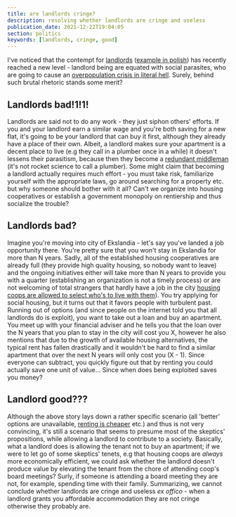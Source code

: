 ```yaml
---
title: are landlords cringe?
description: resolving whether landlords are cringe and useless
publication_date: 2021-12-22T19:04:05
section: politics
keywords: [landlords, cringe, good]
---
```

I've noticed that the contempt for [landlords](https://www.youtube.com/watch?v=6fBA2CBurVg) ([example in polish](https://www.youtube.com/watch?v=mDfRl6dJcYI))
has recently reached a new level - landlord being are equated with social parasites, who are going to cause an [overpopulation crisis in literal hell](https://www.theguardian.com/commentisfree/2018/apr/16/landlords-social-parasites-last-people-should-be-honouring-buy-to-let).
Surely, behind such brutal rhetoric stands some merit?

## Landlords bad!1!1!

Landlords are said not to do any work - they just siphon others' efforts. If you and your landlord earn a similar wage and you're both saving for a new flat, it's going to be your landlord that can buy it first, although they already have a place of their own. Albeit, a landlord makes sure your apartment is a decent place to live (e.g they call in a plumber once in a while)
it doesn't lessens their parasitism, because then they become a [redundant middleman](https://upload.wikimedia.org/wikipedia/commons/thumb/d/df/We_Can_Do_It%21_NARA_535413_-_Restoration_2.jpg/463px-We_Can_Do_It%21_NARA_535413_-_Restoration_2.jpg) (it's not rocket science to call a plumber).
Some might claim that becoming a landlord actually requires much effort - you must take risk, familiarize yourself with the appropriate laws, go around searching for a property etc. but why someone should bother with it all? Can't we
organize into housing cooperatives or establish a government monopoly on rentiership and thus socialize the trouble?

## Landlords bad?

Imagine you're moving into city of Ekslandia - let's say you've landed a job opportunity there. You're pretty sure that you won't stay in Ekslandia for more than N years. Sadly, all of the established housing cooperatives are already full (they provide high quality housing, so nobody want to leave)
and the ongoing initiatives either will take more than N years to provide you with a quarter (establishing an organization is not a timely process) or are not welcoming of total strangers that hardly have a job in the city [housing coops are allowed to select who's to live with them](https://en.wikipedia.org/wiki/Housing_cooperative)). You try applying for social housing, but it turns out that it favors people with turbulent past.
Running out of options (and since people on the internet told you that all landlords do is exploit), you want to take out a loan and buy an apartment. You meet up with your financial adviser and he tells you that the loan over the N years that you plan to stay in the city will cost you X, however he also mentions that
due to the growth of available housing alternatives, the typical rent has fallen drastically and it wouldn't be hard to find a similar apartment that over the next N years will only cost you (X - 1). Since everyone can subtract, you quickly figure out that by renting you could actually save one unit of value... Since when does being exploited saves you money?

## Landlord good???

Although the above story lays down a rather specific scenario (all 'better' options are unavailable, [renting is cheaper](https://www.nerdwallet.com/mortgages/rent-vs-buy-calculator) etc.) and thus is not very convincing,
it's still a scenario that seems to presume most of the skeptics' propositions, while allowing a landlord to contribute to a society. Basically, what a landlord does is allowing the tenant not to buy an apartment; if we were to let go of some skeptics' tenets, e.g that
housing coops are *always* more economically efficient, we could ask whether the landlord doesn't produce value by elevating the tenant from the chore of attending coop's board meetings? Surly, if someone is attending a board meeting they are not, for example, spending time with their family.
Summarizing, we cannot conclude whether landlords are cringe and useless *ex offico* - when a landlord grants you affordable accommodation they are not cringe otherwise they probably are.

